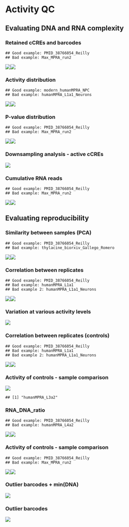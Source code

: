 # Activity QC










## Evaluating DNA and RNA complexity
### Retained cCREs and barcodes

```
## Good example: PMID_38766054_Reilly 
## Bad example: Max_MPRA_run2
```

![](12-only_figs_activity_files/figure-epub3/unnamed-chunk-3-1.png)<!-- -->![](12-only_figs_activity_files/figure-epub3/unnamed-chunk-3-2.png)<!-- -->


### Activity distribution

```
## Good example: modern_humanMPRA_NPC 
## Bad example: humanMPRA_L1a1_Neurons
```

![](12-only_figs_activity_files/figure-epub3/unnamed-chunk-4-1.png)<!-- -->![](12-only_figs_activity_files/figure-epub3/unnamed-chunk-4-2.png)<!-- -->


### P-value distribution

```
## Good example: PMID_38766054_Reilly 
## Bad example: Max_MPRA_run2
```

![](12-only_figs_activity_files/figure-epub3/unnamed-chunk-5-1.png)<!-- -->![](12-only_figs_activity_files/figure-epub3/unnamed-chunk-5-2.png)<!-- -->


### Downsampling analysis - active cCREs
![](12-only_figs_activity_files/figure-epub3/unnamed-chunk-6-1.png)<!-- -->


### Cumulative RNA reads

```
## Good example: PMID_38766054_Reilly 
## Bad example: Max_MPRA_run2
```

![](12-only_figs_activity_files/figure-epub3/unnamed-chunk-7-1.png)<!-- -->![](12-only_figs_activity_files/figure-epub3/unnamed-chunk-7-2.png)<!-- -->


## Evaluating reproducibility
### Similarity between samples (PCA)

```
## Good example: PMID_38766054_Reilly 
## Bad example: thylacine_biorxiv_Gallego_Romero
```

![](12-only_figs_activity_files/figure-epub3/unnamed-chunk-8-1.png)<!-- -->![](12-only_figs_activity_files/figure-epub3/unnamed-chunk-8-2.png)<!-- -->

### Correlation between replicates

```
## Good example: PMID_38766054_Reilly 
## Bad example: humanMPRA_L1a1 
## Bad example 2: humanMPRA_L1a1_Neurons
```

![](12-only_figs_activity_files/figure-epub3/unnamed-chunk-9-1.png)<!-- -->![](12-only_figs_activity_files/figure-epub3/unnamed-chunk-9-2.png)<!-- -->




### Variation at various activity levels
![](12-only_figs_activity_files/figure-epub3/unnamed-chunk-10-1.png)<!-- -->



### Correlation between replicates (controls)

```
## Good example: PMID_38766054_Reilly 
## Bad example: humanMPRA_L1a1 
## Bad example 2: humanMPRA_L1a1_Neurons
```

![](12-only_figs_activity_files/figure-epub3/unnamed-chunk-11-1.png)<!-- -->![](12-only_figs_activity_files/figure-epub3/unnamed-chunk-11-2.png)<!-- -->

### Activity of controls - sample comparison
![](12-only_figs_activity_files/figure-epub3/unnamed-chunk-12-1.png)<!-- -->

```
## [1] "humanMPRA_L3a2"
```


### RNA_DNA_ratio

```
## Good example: PMID_38766054_Reilly 
## Bad example: humanMPRA_L4a2
```

![](12-only_figs_activity_files/figure-epub3/unnamed-chunk-13-1.png)<!-- -->![](12-only_figs_activity_files/figure-epub3/unnamed-chunk-13-2.png)<!-- -->





### Activity of controls - sample comparison

```
## Good example: PMID_38766054_Reilly 
## Bad example: Max_MPRA_run2
```

![](12-only_figs_activity_files/figure-epub3/unnamed-chunk-14-1.png)<!-- -->![](12-only_figs_activity_files/figure-epub3/unnamed-chunk-14-2.png)<!-- -->

### Outlier barcodes + min(DNA)
![](12-only_figs_activity_files/figure-epub3/unnamed-chunk-15-1.png)<!-- -->


### Outlier barcodes
![](12-only_figs_activity_files/figure-epub3/unnamed-chunk-16-1.png)<!-- -->




<!-- ############################ -->

<!-- ```{r,echo=FALSE} -->

<!-- grid.newpage() -->

<!-- good_example <- readPNG(file.path(working_dir, "humanMPRA_L3a2", "Control_activity_boxplots.png"),native = T) -->

<!-- bad_example_1 <- readPNG(file.path(working_dir, "humanMPRA_L1a1_Neurons", "Control_activity_boxplots.png"),native = T) -->
<!-- bad_example_2 <- readPNG(file.path(working_dir, "archaic_MPRA", "Control_activity_boxplots.png"),native = T) -->


<!-- # Start new page and define layout -->
<!-- grid.newpage() -->
<!-- pushViewport(viewport(layout = grid.layout(1, 3))) -->

<!-- # Helper to specify location in layout -->
<!-- vplayout <- function(row, col) viewport(layout.pos.row = row, layout.pos.col = col) -->

<!-- # Draw both images in the layout without using print() -->
<!-- pushViewport(vplayout(1, 1)) -->
<!-- grid.raster(good_example, interpolate = FALSE) -->
<!-- popViewport() -->

<!-- pushViewport(vplayout(1, 2)) -->
<!-- grid.raster(bad_example_1, interpolate = FALSE) -->
<!-- popViewport() -->

<!-- pushViewport(vplayout(1, 3)) -->
<!-- grid.raster(bad_example_2, interpolate = FALSE) -->
<!-- popViewport() -->
<!-- ``` -->

<!-- ## RNA/DNA ratio correlation between replicates - subgroup -->

<!-- Lorem Ipsum -->


<!-- ```{r,echo=FALSE} -->

<!-- grid.newpage() -->

<!-- good_example <- readPNG(file.path(working_dir,"placeholder.png"),native = T) -->
<!-- bad_example <- readPNG(file.path(working_dir,"placeholder.png"),native = T) -->


<!-- # Start new page and define layout -->
<!-- grid.newpage() -->
<!-- pushViewport(viewport(layout = grid.layout(1, 2))) -->

<!-- # Helper to specify location in layout -->
<!-- vplayout <- function(row, col) viewport(layout.pos.row = row, layout.pos.col = col) -->

<!-- # Draw both images in the layout without using print() -->
<!-- pushViewport(vplayout(1, 1)) -->
<!-- grid.raster(good_example, interpolate = FALSE) -->
<!-- popViewport() -->

<!-- pushViewport(vplayout(1, 2)) -->
<!-- grid.raster(bad_example, interpolate = FALSE) -->
<!-- popViewport() -->

<!-- ``` -->

<!-- ## RNA vs. DNA scatter plot -->

<!-- Lorem Ipsum -->


<!-- ```{r,echo=FALSE} -->

<!-- grid.newpage() -->

<!-- good_example <- readPNG(file.path(working_dir, "humanMPRA_L3a2", "RNA_DNA_ratio.png"),native = T) -->
<!-- bad_example_1 <- readPNG(file.path(working_dir, "humanMPRA_L1a1", "RNA_DNA_ratio.png"),native = T) -->
<!-- bad_example_2 <- readPNG(file.path(working_dir, "humanMPRA_L1a1_Neurons", "RNA_DNA_ratio.png"),native = T) -->


<!-- # Start new page and define layout -->
<!-- grid.newpage() -->
<!-- pushViewport(viewport(layout = grid.layout(1, 3))) -->

<!-- # Helper to specify location in layout -->
<!-- vplayout <- function(row, col) viewport(layout.pos.row = row, layout.pos.col = col) -->

<!-- # Draw both images in the layout without using print() -->
<!-- pushViewport(vplayout(1, 1)) -->
<!-- grid.raster(good_example, interpolate = FALSE) -->
<!-- popViewport() -->

<!-- pushViewport(vplayout(1, 2)) -->
<!-- grid.raster(bad_example_1, interpolate = FALSE) -->
<!-- popViewport() -->

<!-- pushViewport(vplayout(1, 3)) -->
<!-- grid.raster(bad_example_2, interpolate = FALSE) -->
<!-- popViewport() -->

<!-- ``` -->


<!-- ## RNA vs. DNA scatter plot - group of interest - Controls -->

<!-- Lorem Ipsum -->

<!-- ```{r,echo=FALSE} -->

<!-- grid.newpage() -->

<!-- good_example <- readPNG(file.path(working_dir, "humanMPRA_L3a2", "RNA_DNA_ratio_w_controls_highlighted.png"),native = T) -->
<!-- bad_example_1 <- readPNG(file.path(working_dir, "humanMPRA_L1a1", "RNA_DNA_ratio_w_controls_highlighted.png"),native = T) -->
<!-- bad_example_2 <- readPNG(file.path(working_dir, "humanMPRA_L1a1_Neurons", "RNA_DNA_ratio_w_controls_highlighted.png"),native = T) -->


<!-- # Start new page and define layout -->
<!-- grid.newpage() -->
<!-- pushViewport(viewport(layout = grid.layout(1, 3))) -->

<!-- # Helper to specify location in layout -->
<!-- vplayout <- function(row, col) viewport(layout.pos.row = row, layout.pos.col = col) -->

<!-- # Draw both images in the layout without using print() -->
<!-- pushViewport(vplayout(1, 1)) -->
<!-- grid.raster(good_example, interpolate = FALSE) -->
<!-- popViewport() -->

<!-- pushViewport(vplayout(1, 2)) -->
<!-- grid.raster(bad_example_1, interpolate = FALSE) -->
<!-- popViewport() -->

<!-- pushViewport(vplayout(1, 3)) -->
<!-- grid.raster(bad_example_2, interpolate = FALSE) -->
<!-- popViewport() -->

<!-- ``` -->


<!-- ## RNA vs. DNA scatter plot - group of interest - Active vs Non-active -->

<!-- Lorem Ipsum -->


<!-- ```{r,echo=FALSE} -->

<!-- grid.newpage() -->

<!-- good_example <- readPNG(file.path(working_dir, "humanMPRA_L3a2", "RNA_DNA_ratio_active_oligos_highlighted.png"),native = T) -->
<!-- bad_example_1 <- readPNG(file.path(working_dir, "humanMPRA_L1a1", "RNA_DNA_ratio_active_oligos_highlighted.png"),native = T) -->
<!-- bad_example_2 <- readPNG(file.path(working_dir, "humanMPRA_L1a1_Neurons", "RNA_DNA_ratio_active_oligos_highlighted.png"),native = T) -->


<!-- # Start new page and define layout -->
<!-- grid.newpage() -->
<!-- pushViewport(viewport(layout = grid.layout(1, 3))) -->

<!-- # Helper to specify location in layout -->
<!-- vplayout <- function(row, col) viewport(layout.pos.row = row, layout.pos.col = col) -->

<!-- # Draw both images in the layout without using print() -->
<!-- pushViewport(vplayout(1, 1)) -->
<!-- grid.raster(good_example, interpolate = FALSE) -->
<!-- popViewport() -->

<!-- pushViewport(vplayout(1, 2)) -->
<!-- grid.raster(bad_example_1, interpolate = FALSE) -->
<!-- popViewport() -->

<!-- pushViewport(vplayout(1, 3)) -->
<!-- grid.raster(bad_example_2, interpolate = FALSE) -->
<!-- popViewport() -->

<!-- ``` -->


<!-- ## RNA vs. DNA scatter plot - bcs level -->

<!-- Lorem Ipsum -->


<!-- ```{r,echo=FALSE} -->

<!-- grid.newpage() -->

<!-- good_example <- readPNG(file.path(working_dir,"placeholder.png"),native = T) -->
<!-- bad_example <- readPNG(file.path(working_dir,"placeholder.png"),native = T) -->

<!-- # Start new page and define layout -->
<!-- grid.newpage() -->
<!-- pushViewport(viewport(layout = grid.layout(1, 2))) -->

<!-- # Helper to specify location in layout -->
<!-- vplayout <- function(row, col) viewport(layout.pos.row = row, layout.pos.col = col) -->

<!-- # Draw both images in the layout without using print() -->
<!-- pushViewport(vplayout(1, 1)) -->
<!-- grid.raster(good_example, interpolate = FALSE) -->
<!-- popViewport() -->

<!-- # Draw both images in the layout without using print() -->
<!-- pushViewport(vplayout(1, 2)) -->
<!-- grid.raster(bad_example, interpolate = FALSE) -->
<!-- popViewport() -->

<!-- ``` -->

<!-- ## GC content bias in DNA counts -->

<!-- Lorem Ipsum -->


<!-- ```{r,echo=FALSE} -->

<!-- grid.newpage() -->

<!-- good_example <- readPNG(file.path(working_dir, "humanMPRA_L4a1", "GC_content_bias_in_DNA.png"),native = T) -->
<!-- bad_example <- readPNG(file.path(working_dir, "humanMPRA_L3a2", "GC_content_bias_in_DNA.png"),native = T) -->


<!-- # Start new page and define layout -->
<!-- grid.newpage() -->
<!-- pushViewport(viewport(layout = grid.layout(1, 2))) -->

<!-- # Helper to specify location in layout -->
<!-- vplayout <- function(row, col) viewport(layout.pos.row = row, layout.pos.col = col) -->

<!-- # Draw both images in the layout without using print() -->
<!-- pushViewport(vplayout(1, 1)) -->
<!-- grid.raster(good_example, interpolate = FALSE) -->
<!-- popViewport() -->

<!-- pushViewport(vplayout(1, 2)) -->
<!-- grid.raster(bad_example, interpolate = FALSE) -->
<!-- popViewport() -->

<!-- ``` -->

<!-- ## RNA/DNA ratio correlation between replicates -->

<!-- Lorem Ipsum -->



<!-- ```{r,echo=FALSE} -->

<!-- grid.newpage() -->

<!-- good_example <- readPNG(file.path(working_dir, "humanMPRA_L3a2", "RNA_DNA_ratio_correlation_between_replicates.png"),native = T) -->
<!-- bad_example_1 <- readPNG(file.path(working_dir, "humanMPRA_L1a1", "RNA_DNA_ratio_correlation_between_replicates.png"),native = T) -->
<!-- bad_example_2 <- readPNG(file.path(working_dir, "humanMPRA_L1a1_Neurons", "RNA_DNA_ratio_correlation_between_replicates.png"),native = T) -->


<!-- # Start new page and define layout -->
<!-- grid.newpage() -->
<!-- pushViewport(viewport(layout = grid.layout(1, 3))) -->

<!-- # Helper to specify location in layout -->
<!-- vplayout <- function(row, col) viewport(layout.pos.row = row, layout.pos.col = col) -->

<!-- # Draw both images in the layout without using print() -->
<!-- pushViewport(vplayout(1, 1)) -->
<!-- grid.raster(good_example, interpolate = FALSE) -->
<!-- popViewport() -->

<!-- pushViewport(vplayout(1, 2)) -->
<!-- grid.raster(bad_example_1, interpolate = FALSE) -->
<!-- popViewport() -->

<!-- pushViewport(vplayout(1, 3)) -->
<!-- grid.raster(bad_example_2, interpolate = FALSE) -->
<!-- popViewport() -->

<!-- ``` -->



<!-- ## RNA/DNA ratio correlation between replicates - ctrls -->

<!-- Lorem Ipsum -->


<!-- ```{r,echo=FALSE} -->

<!-- grid.newpage() -->

<!-- good_example <- readPNG(file.path(working_dir, "humanMPRA_L3a2", "RNA_DNA_ratio_correlation_between_replicates_with_controls.png"),native = T) -->
<!-- bad_example_1 <- readPNG(file.path(working_dir, "humanMPRA_L1a1", "RNA_DNA_ratio_correlation_between_replicates_with_controls.png"),native = T) -->
<!-- bad_example_2 <- readPNG(file.path(working_dir, "humanMPRA_L1a1_Neurons", "RNA_DNA_ratio_correlation_between_replicates_with_controls.png"),native = T) -->


<!-- # Start new page and define layout -->
<!-- grid.newpage() -->
<!-- pushViewport(viewport(layout = grid.layout(1, 3))) -->

<!-- # Helper to specify location in layout -->
<!-- vplayout <- function(row, col) viewport(layout.pos.row = row, layout.pos.col = col) -->

<!-- # Draw both images in the layout without using print() -->
<!-- pushViewport(vplayout(1, 1)) -->
<!-- grid.raster(good_example, interpolate = FALSE) -->
<!-- popViewport() -->

<!-- pushViewport(vplayout(1, 2)) -->
<!-- grid.raster(bad_example_1, interpolate = FALSE) -->
<!-- popViewport() -->

<!-- pushViewport(vplayout(1, 3)) -->
<!-- grid.raster(bad_example_2, interpolate = FALSE) -->
<!-- popViewport() -->

<!-- ``` -->

<!-- ## RNA/DNA ratio correlation between replicates - active vs not active -->

<!-- Lorem Ipsum -->


<!-- ```{r,echo=FALSE} -->

<!-- grid.newpage() -->

<!-- good_example <- readPNG(file.path(working_dir, "humanMPRA_L3a2", "RNA_DNA_ratio_correlation_between_replicates_with_highlighted_oligos.png"),native = T) -->
<!-- bad_example_1 <- readPNG(file.path(working_dir, "humanMPRA_L1a1", "RNA_DNA_ratio_correlation_between_replicates_with_highlighted_oligos.png"),native = T) -->
<!-- bad_example_2 <- readPNG(file.path(working_dir, "humanMPRA_L1a1_Neurons", "RNA_DNA_ratio_correlation_between_replicates_with_highlighted_oligos.png"),native = T) -->


<!-- # Start new page and define layout -->
<!-- grid.newpage() -->
<!-- pushViewport(viewport(layout = grid.layout(1, 3))) -->

<!-- # Helper to specify location in layout -->
<!-- vplayout <- function(row, col) viewport(layout.pos.row = row, layout.pos.col = col) -->

<!-- # Draw both images in the layout without using print() -->
<!-- pushViewport(vplayout(1, 1)) -->
<!-- grid.raster(good_example, interpolate = FALSE) -->
<!-- popViewport() -->

<!-- pushViewport(vplayout(1, 2)) -->
<!-- grid.raster(bad_example_1, interpolate = FALSE) -->
<!-- popViewport() -->

<!-- pushViewport(vplayout(1, 3)) -->
<!-- grid.raster(bad_example_2, interpolate = FALSE) -->
<!-- popViewport() -->

<!-- ``` -->

<!-- ## RNA/DNA ratio correlation between replicates - subgroup -->

<!-- Lorem Ipsum -->


<!-- ```{r,echo=FALSE} -->

<!-- grid.newpage() -->

<!-- good_example <- readPNG(file.path(working_dir,"placeholder.png"),native = T) -->
<!-- bad_example <- readPNG(file.path(working_dir,"placeholder.png"),native = T) -->


<!-- # Start new page and define layout -->
<!-- grid.newpage() -->
<!-- pushViewport(viewport(layout = grid.layout(1, 2))) -->

<!-- # Helper to specify location in layout -->
<!-- vplayout <- function(row, col) viewport(layout.pos.row = row, layout.pos.col = col) -->

<!-- # Draw both images in the layout without using print() -->
<!-- pushViewport(vplayout(1, 1)) -->
<!-- grid.raster(good_example, interpolate = FALSE) -->
<!-- popViewport() -->

<!-- pushViewport(vplayout(1, 2)) -->
<!-- grid.raster(bad_example, interpolate = FALSE) -->
<!-- popViewport() -->

<!-- ``` -->

<!-- ## RNA/DNA ratio correlation with previous experiments (same cell type) -->

<!-- Lorem Ipsum -->


<!-- ```{r,echo=FALSE} -->

<!-- grid.newpage() -->

<!-- good_example <- readPNG(file.path(working_dir,"placeholder.png"),native = T) -->
<!-- bad_example <- readPNG(file.path(working_dir,"placeholder.png"),native = T) -->


<!-- # Start new page and define layout -->
<!-- grid.newpage() -->
<!-- pushViewport(viewport(layout = grid.layout(1, 2))) -->

<!-- # Helper to specify location in layout -->
<!-- vplayout <- function(row, col) viewport(layout.pos.row = row, layout.pos.col = col) -->

<!-- # Draw both images in the layout without using print() -->
<!-- pushViewport(vplayout(1, 1)) -->
<!-- grid.raster(good_example, interpolate = FALSE) -->
<!-- popViewport() -->

<!-- pushViewport(vplayout(1, 2)) -->
<!-- grid.raster(bad_example, interpolate = FALSE) -->
<!-- popViewport() -->

<!-- ``` -->




<!-- ## RNA/DNA ratio correlation with previous experiments (allelic pairs) -->

<!-- Lorem Ipsum -->


<!-- ```{r,echo=FALSE} -->

<!-- grid.newpage() -->

<!-- good_example <- readPNG(file.path(working_dir,"placeholder.png"),native = T) -->
<!-- bad_example <- readPNG(file.path(working_dir,"placeholder.png"),native = T) -->


<!-- # Start new page and define layout -->
<!-- grid.newpage() -->
<!-- pushViewport(viewport(layout = grid.layout(1, 2))) -->

<!-- # Helper to specify location in layout -->
<!-- vplayout <- function(row, col) viewport(layout.pos.row = row, layout.pos.col = col) -->

<!-- # Draw both images in the layout without using print() -->
<!-- pushViewport(vplayout(1, 1)) -->
<!-- grid.raster(good_example, interpolate = FALSE) -->
<!-- popViewport() -->

<!-- pushViewport(vplayout(1, 2)) -->
<!-- grid.raster(bad_example, interpolate = FALSE) -->
<!-- popViewport() -->

<!-- ``` -->




<!-- ## RNA/DNA ratio correlation with previous experiments (allelic pairs) -->

<!-- Lorem Ipsum -->


<!-- ```{r,echo=FALSE} -->

<!-- grid.newpage() -->

<!-- good_example <- readPNG(file.path(working_dir, "humanMPRA_L3a2", "allelic_pairs_correlation.png"),native = T) -->
<!-- bad_example_1 <- readPNG(file.path(working_dir, "humanMPRA_L1a1", "allelic_pairs_correlation.png"),native = T) -->
<!-- bad_example_2 <- readPNG(file.path(working_dir, "humanMPRA_L1a1_Neurons", "allelic_pairs_correlation.png"),native = T) -->


<!-- # Start new page and define layout -->
<!-- grid.newpage() -->
<!-- pushViewport(viewport(layout = grid.layout(1, 3))) -->

<!-- # Helper to specify location in layout -->
<!-- vplayout <- function(row, col) viewport(layout.pos.row = row, layout.pos.col = col) -->

<!-- # Draw both images in the layout without using print() -->
<!-- pushViewport(vplayout(1, 1)) -->
<!-- grid.raster(good_example, interpolate = FALSE) -->
<!-- popViewport() -->

<!-- pushViewport(vplayout(1, 2)) -->
<!-- grid.raster(bad_example_1, interpolate = FALSE) -->
<!-- popViewport() -->

<!-- pushViewport(vplayout(1, 3)) -->
<!-- grid.raster(bad_example_2, interpolate = FALSE) -->
<!-- popViewport() -->

<!-- ``` -->




<!-- ## RNA/DNA ratio correlation between cell types (Ryder’s graph)Carly’s data -->

<!-- Lorem Ipsum -->


<!-- ```{r,echo=FALSE} -->

<!-- grid.newpage() -->

<!-- good_example <- readPNG(file.path(working_dir,"placeholder.png"),native = T) -->
<!-- bad_example <- readPNG(file.path(working_dir,"placeholder.png"),native = T) -->


<!-- # Start new page and define layout -->
<!-- grid.newpage() -->
<!-- pushViewport(viewport(layout = grid.layout(1, 2))) -->

<!-- # Helper to specify location in layout -->
<!-- vplayout <- function(row, col) viewport(layout.pos.row = row, layout.pos.col = col) -->

<!-- # Draw both images in the layout without using print() -->
<!-- pushViewport(vplayout(1, 1)) -->
<!-- grid.raster(good_example, interpolate = FALSE) -->
<!-- popViewport() -->

<!-- pushViewport(vplayout(1, 2)) -->
<!-- grid.raster(bad_example, interpolate = FALSE) -->
<!-- popViewport() -->

<!-- ``` -->




<!-- ## Activity statistic vs. RNA/DNA -->

<!-- Lorem Ipsum -->

<!-- ```{r,echo=FALSE} -->

<!-- grid.newpage() -->

<!-- good_example <- readPNG(file.path(working_dir, "humanMPRA_L3a2", "activity_statistic_vs_RNA_DNA_ratio.png"),native = T) -->
<!-- bad_example_1 <- readPNG(file.path(working_dir, "humanMPRA_L1a1", "activity_statistic_vs_RNA_DNA_ratio.png"),native = T) -->
<!-- bad_example_2 <- readPNG(file.path(working_dir, "humanMPRA_L1a1_Neurons", "activity_statistic_vs_RNA_DNA_ratio.png"),native = T) -->


<!-- # Start new page and define layout -->
<!-- grid.newpage() -->
<!-- pushViewport(viewport(layout = grid.layout(1, 3))) -->

<!-- # Helper to specify location in layout -->
<!-- vplayout <- function(row, col) viewport(layout.pos.row = row, layout.pos.col = col) -->

<!-- # Draw both images in the layout without using print() -->
<!-- pushViewport(vplayout(1, 1)) -->
<!-- grid.raster(good_example, interpolate = FALSE) -->
<!-- popViewport() -->

<!-- pushViewport(vplayout(1, 2)) -->
<!-- grid.raster(bad_example_1, interpolate = FALSE) -->
<!-- popViewport() -->

<!-- pushViewport(vplayout(1, 3)) -->
<!-- grid.raster(bad_example_2, interpolate = FALSE) -->
<!-- popViewport() -->

<!-- ``` -->




<!-- ## How to measure the droplet shape? -->

<!-- Lorem Ipsum -->


<!-- ```{r,echo=FALSE} -->

<!-- grid.newpage() -->

<!-- good_example <- readPNG(file.path(working_dir,"placeholder.png"),native = T) -->
<!-- bad_example <- readPNG(file.path(working_dir,"placeholder.png"),native = T) -->


<!-- # Start new page and define layout -->
<!-- grid.newpage() -->
<!-- pushViewport(viewport(layout = grid.layout(1, 2))) -->

<!-- # Helper to specify location in layout -->
<!-- vplayout <- function(row, col) viewport(layout.pos.row = row, layout.pos.col = col) -->

<!-- # Draw both images in the layout without using print() -->
<!-- pushViewport(vplayout(1, 1)) -->
<!-- grid.raster(good_example, interpolate = FALSE) -->
<!-- popViewport() -->

<!-- pushViewport(vplayout(1, 2)) -->
<!-- grid.raster(bad_example, interpolate = FALSE) -->
<!-- popViewport() -->

<!-- ``` -->



<!-- ## Increasing min(DNA) threshold to decrease noise -->

<!-- Lorem Ipsum -->


<!-- ```{r,echo=FALSE} -->

<!-- grid.newpage() -->

<!-- example <- readPNG(file.path(working_dir, "humanMPRA_L3a2", "min_DNA_threshold_noise_analysis.png"),native = T) -->


<!-- # Start new page and define layout -->
<!-- grid.newpage() -->
<!-- pushViewport(viewport(layout = grid.layout(1, 1))) -->

<!-- # Helper to specify location in layout -->
<!-- vplayout <- function(row, col) viewport(layout.pos.row = row, layout.pos.col = col) -->

<!-- # Draw both images in the layout without using print() -->
<!-- pushViewport(vplayout(1, 1)) -->
<!-- grid.raster(example, interpolate = FALSE) -->
<!-- popViewport() -->

<!-- ``` -->



<!-- ## UMI complexity -->


<!-- Lorem Ipsum -->

<!-- ```{r,echo=FALSE} -->

<!-- grid.newpage() -->

<!-- good_example <- readPNG(file.path(working_dir, "humanMPRA_L3a2", "UMI_complexity_histogram.png"),native = T) -->
<!-- bad_example <- readPNG(file.path(working_dir, "humanMPRA_L1a1", "UMI_complexity_histogram.png"),native = T) -->


<!-- # Start new page and define layout -->
<!-- grid.newpage() -->
<!-- pushViewport(viewport(layout = grid.layout(1, 2))) -->

<!-- # Helper to specify location in layout -->
<!-- vplayout <- function(row, col) viewport(layout.pos.row = row, layout.pos.col = col) -->

<!-- # Draw both images in the layout without using print() -->
<!-- pushViewport(vplayout(1, 1)) -->
<!-- grid.raster(good_example, interpolate = FALSE) -->
<!-- popViewport() -->

<!-- pushViewport(vplayout(1, 2)) -->
<!-- grid.raster(bad_example, interpolate = FALSE) -->
<!-- popViewport() -->


<!-- ``` -->


<!-- ## Activity histogram -->

<!-- Lorem Ipsum -->

<!-- ```{r,echo=FALSE} -->

<!-- grid.newpage() -->

<!-- good_example <- readPNG(file.path(working_dir, "humanMPRA_L3a2", "power_analysis_activity_histogram.png"),native = T) -->
<!-- bad_example_1 <- readPNG(file.path(working_dir, "humanMPRA_L1a1", "power_analysis_activity_histogram.png"),native = T) -->
<!-- bad_example_2 <- readPNG(file.path(working_dir, "humanMPRA_L1a1_Neurons", "power_analysis_activity_histogram.png"),native = T) -->


<!-- # Start new page and define layout -->
<!-- grid.newpage() -->
<!-- pushViewport(viewport(layout = grid.layout(1, 3))) -->

<!-- # Helper to specify location in layout -->
<!-- vplayout <- function(row, col) viewport(layout.pos.row = row, layout.pos.col = col) -->

<!-- # Draw both images in the layout without using print() -->
<!-- pushViewport(vplayout(1, 1)) -->
<!-- grid.raster(good_example, interpolate = FALSE) -->
<!-- popViewport() -->

<!-- pushViewport(vplayout(1, 2)) -->
<!-- grid.raster(bad_example_1, interpolate = FALSE) -->
<!-- popViewport() -->

<!-- pushViewport(vplayout(1, 3)) -->
<!-- grid.raster(bad_example_2, interpolate = FALSE) -->
<!-- popViewport() -->

<!-- ``` -->




<!-- ## Cumulative RNA reads -->

<!-- Lorem Ipsum -->


<!-- ```{r,echo=FALSE} -->

<!-- grid.newpage() -->

<!-- good_example <- readPNG(file.path(working_dir, "humanMPRA_L3a2", "Cumulative RNA reads.png"),native = T) -->
<!-- bad_example <- readPNG(file.path(working_dir, "methMPRA", "Cumulative RNA reads.png"),native = T) -->


<!-- # Start new page and define layout -->
<!-- grid.newpage() -->
<!-- pushViewport(viewport(layout = grid.layout(1, 2))) -->

<!-- # Helper to specify location in layout -->
<!-- vplayout <- function(row, col) viewport(layout.pos.row = row, layout.pos.col = col) -->

<!-- # Draw both images in the layout without using print() -->
<!-- pushViewport(vplayout(1, 1)) -->
<!-- grid.raster(good_example, interpolate = FALSE) -->
<!-- popViewport() -->

<!-- pushViewport(vplayout(1, 2)) -->
<!-- grid.raster(bad_example, interpolate = FALSE) -->
<!-- popViewport() -->

<!-- ``` -->















